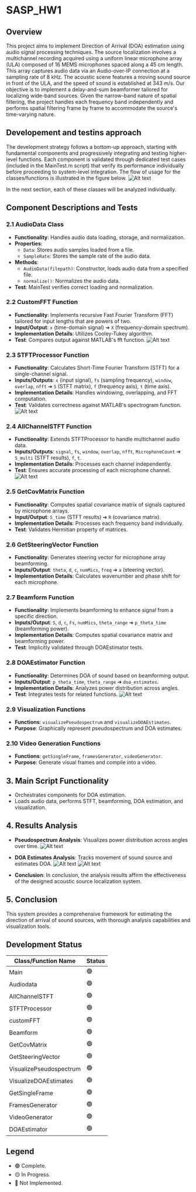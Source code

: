 # SASP_HW1

## Overview
This project aims to implement Direction of Arrival (DOA) estimation using audio signal processing techniques. The source localization involves a multichannel recording acquired using a uniform linear microphone array (ULA) composed of 16 MEMS microphones spaced along a 45 cm length. This array captures audio data via an Audio-over-IP connection at a sampling rate of 8 kHz. The acoustic scene features a moving sound source in front of the ULA, and the speed of sound is established at 343 m/s.
Our objective is to implement a delay-and-sum beamformer tailored for localizing wide-band sources. Given the narrow-band nature of spatial filtering, the project handles each frequency band independently and performs spatial filtering frame by frame to accommodate the source's time-varying nature. 

##	Developement and testins approach
The development strategy follows a bottom-up approach, starting with fundamental components and progressively integrating and testing higher-level functions. Each component is validated through dedicated test cases (included in the MainTest.m script) that verify its performance individually before proceeding to system-level integration.
The flow of usage for the classes/functions is illustrated in the figure below.
![Alt text](/ReadmeFiles/MainDiagram.png)

In the next section, each of these classes will be analyzed individually.

## Component Descriptions and Tests
### 2.1 AudioData Class
- **Functionality**: Handles audio data loading, storage, and normalization.
- **Properties**: 
  - `Data`: Stores audio samples loaded from a file.
  - `SampleRate`: Stores the sample rate of the audio data.
- **Methods**:
  - `AudioData(filepath)`: Constructor, loads audio data from a specified file.
  - `normalize()`: Normalizes the audio data.
- **Test**: MainTest verifies correct loading and normalization.

### 2.2 CustomFFT Function
- **Functionality**: Implements recursive Fast Fourier Transform (FFT) tailored for input lengths that are powers of two.
- **Input/Output**: `x` (time-domain signal) ➔ `X` (frequency-domain spectrum).
- **Implementation Details**: Utilizes Cooley-Tukey algorithm.
- **Test**: Compares output against MATLAB's fft function.
![Alt text](/ReadmeFiles/Test_FFT.png)

### 2.3 STFTProcessor Function
- **Functionality**: Calculates Short-Time Fourier Transform (STFT) for a single-channel signal.
- **Inputs/Outputs**: `x` (input signal), `fs` (sampling frequency), `window`, `overlap`, `nfft` ➔ `S` (STFT matrix), `f` (frequency axis), `t` (time axis).
- **Implementation Details**: Handles windowing, overlapping, and FFT computation.
- **Test**: Validates correctness against MATLAB's spectrogram function.
![Alt text](/ReadmeFiles/Test_STFT.png)

### 2.4 AllChannelSTFT Function
- **Functionality**: Extends STFTProcessor to handle multichannel audio data.
- **Inputs/Outputs**: `signal`, `fs`, `window`, `overlap`, `nfft`, `MicrophoneCount` ➔ `S_multi` (STFT results), `f`, `t`.
- **Implementation Details**: Processes each channel independently.
- **Test**: Ensures accurate processing of each microphone channel.
![Alt text](/ReadmeFiles/Test_AllChannelSTFT.png)

### 2.5 GetCovMatrix Function
- **Functionality**: Computes spatial covariance matrix of signals captured by microphone arrays.
- **Input/Output**: `S_time` (STFT results) ➔ `R` (covariance matrix).
- **Implementation Details**: Processes each frequency band individually.
- **Test**: Validates Hermitian property of matrices.

### 2.6 GetSteeringVector Function
- **Functionality**: Generates steering vector for microphone array beamforming.
- **Inputs/Output**: `theta`, `d`, `c`, `numMics`, `freq` ➔ `a` (steering vector).
- **Implementation Details**: Calculates wavenumber and phase shift for each microphone.
  
### 2.7 Beamform Function
- **Functionality**: Implements beamforming to enhance signal from a specific direction.
- **Inputs/Output**: `S`, `d`, `c`, `Fs`, `numMics`, `theta_range` ➔ `p_theta_time` (beamforming power).
- **Implementation Details**: Computes spatial covariance matrix and beamforming power.
- **Test**: Implicitly validated through DOAEstimator tests.

### 2.8 DOAEstimator Function
- **Functionality**: Determines DOA of sound based on beamforming output.
- **Inputs/Output**: `p_theta_time`, `theta_range` ➔ `doa_estimates`.
- **Implementation Details**: Analyzes power distribution across angles.
- **Test**: Integrates tests for related functions.
![Alt text](/ReadmeFiles/Test_DOAEstimator.png)


### 2.9 Visualization Functions
- **Functions**: `visualizePseudospectrum` and `visualizeDOAEstimates`.
- **Purpose**: Graphically represent pseudospectrum and DOA estimates.

### 2.10 Video Generation Functions
- **Functions**: `getSingleFrame`, `framesGenerator`, `videoGenerator`.
- **Purpose**: Generate visual frames and compile into a video.

## 3. Main Script Functionality
- Orchestrates components for DOA estimation.
- Loads audio data, performs STFT, beamforming, DOA estimation, and visualization.

## 4. Results Analysis
- **Pseudospectrum Analysis**: Visualizes power distribution across angles over time.
![Alt text](/ReadmeFiles/Pseudospectrum.png)
- **DOA Estimates Analysis**: Tracks movement of sound source and estimates DOA.
![Alt text](/ReadmeFiles/DOAs_over_time.png)
![Alt text](/ReadmeFiles/ArrowSequence.jpg)

- **Conclusion**: In conclusion, the analysis results affirm the effectiveness of the designed acoustic source localization system.

## 5. Conclusion
This system provides a comprehensive framework for estimating the direction of arrival of sound sources, with thorough analysis capabilities and visualization tools.



## Development Status

| Class/Function Name       | Status          |
|---------------------------|-----------------|
| Main                      | :green_circle:  |
| Audiodata                 | :green_circle:  |
| AllChannelSTFT            | :green_circle:  |
| STFTProcessor             | :green_circle:  |
| customFFT                 | :green_circle:  |
| Beamform                  | :green_circle:  |
| GetCovMatrix              | :green_circle:  |
| GetSteeringVector         | :green_circle:  |
| VisualizePseudospectrum   | :green_circle:  |
| VisualizeDOAEstimates     | :green_circle:  |
| GetSingleFrame            | :green_circle:  |
| FramesGenerator           | :green_circle:  |
| VideoGenerator            | :green_circle:  |
| DOAEstimator              | :green_circle:  |


## Legend

- :green_circle: Complete.
- :yellow_circle: In Progress.
- :red_circle: Not Implemented.
